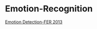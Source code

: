 # Emotion-Recognition

[Emotion Detection-FER 2013](https://www.kaggle.com/shivambhardwaj0101/emotion-detection-fer-2013)
